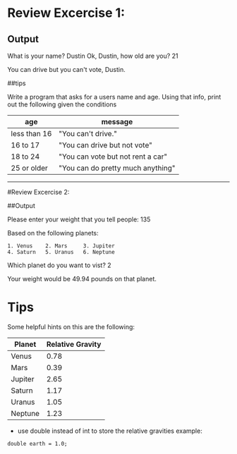 
# Review Excercise 1:

## Output

What is your name? Dustin
Ok, Dustin, how old are you? 21

You can drive but you can't vote, Dustin.

##tips

Write a program that asks for a users name and age.
Using that info, print out the following given the conditions

| age			|	message								|
| ------------- | ------------------------------------- |
| less than 16	|	"You can't drive."					|
| 16 to 17		|	"You can drive but not vote"		|
| 18 to 24		|	"You can vote but not rent a car"	|
| 25 or older	|	"You can do pretty much anything"	|

---

#Review Excercise 2:

##Output

Please enter your weight that you tell people: 135

Based on the following planets:

	1. Venus	2. Mars		3. Jupiter
	4. Saturn	5. Uranus	6. Neptune

Which planet do you want to vist? 2

Your weight would be 49.94 pounds on that planet.

Tips
====

Some helpful hints on this are the following:

| Planet 	| Relative Gravity	|
| --------- | ----------------- |
|Venus		|				0.78|
|Mars		|				0.39|
|Jupiter	| 				2.65|
|Saturn		|				1.17|
|Uranus		|				1.05|
|Neptune	|				1.23|

- use double instead of int to store the relative gravities
example:

```
double earth = 1.0;
```


